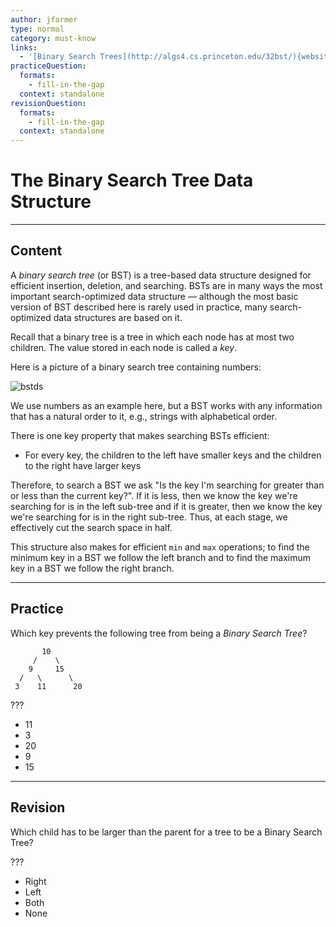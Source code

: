 ```yaml
---
author: jfarmer
type: normal
category: must-know
links:
  - '[Binary Search Trees](http://algs4.cs.princeton.edu/32bst/){website}'
practiceQuestion:
  formats:
    - fill-in-the-gap
  context: standalone
revisionQuestion:
  formats:
    - fill-in-the-gap
  context: standalone
---
```


# The Binary Search Tree Data Structure


---

## Content

A *binary search tree* (or BST) is a tree-based data structure designed for efficient insertion, deletion, and searching. BSTs are in many ways the most important search-optimized data structure — although the most basic version of BST described here is rarely used in practice, many search-optimized data structures are based on it.

Recall that a binary tree is a tree in which each node has at most two children.  The value stored in each node is called a *key*.

Here is a picture of a binary search tree containing numbers:

![bstds](https://img.enkipro.com/09e3a9cd394bdae7a3724f1f3f563858.png)

We use numbers as an example here, but a BST works with any information that has a natural order to it, e.g., strings with alphabetical order.

There is one key property that makes searching BSTs efficient:

- For every key, the children to the left have smaller keys and the children to the right have larger keys

Therefore, to search a BST we ask "Is the key I'm searching for greater than or less than the current key?". If it is less, then we know the key we're searching for is in the left sub-tree and if it is greater, then we know the key we're searching for is in the right sub-tree.  Thus, at each stage, we effectively cut the search space in half.

This structure also makes for efficient `min` and `max` operations; to find the minimum key in a BST we follow the left branch and to find the maximum key in a BST we follow the right branch.


---

## Practice

Which key prevents the following tree from being a *Binary Search Tree*?

```plain-text
       10
     /    \
    9     15
  /   \      \
 3    11      20
```

???

- 11
- 3
- 20
- 9
- 15


---

## Revision

Which child has to be larger than the parent for a tree to be a Binary Search Tree?

???

- Right
- Left
- Both
- None
